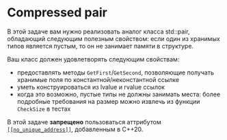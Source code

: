 # Compressed pair

В этой задаче вам нужно реализовать аналог класса std::pair, обладающий следующим полезным свойством:
если один из хранимых типов является пустым, то он не занимает памяти в структуре.

Ваш класс должен удовлетворять следующим свойствам:
* предоставлять методы `GetFirst`/`GetSecond`, позволяющие получать хранимые поля по константной/неконстантной ссылке
* уметь конструироваться из lvalue и rvalue ссылок
* когда это возможно, пустые типы не должны занимать места: более подробные требования на размер можно извлечь из функции `CheckSize` в тестах

В этой задаче **запрещено** пользоваться аттрибутом [`[[no_unique_address]]`](https://en.cppreference.com/w/cpp/language/attributes/no_unique_address), добавленным в C++20.

